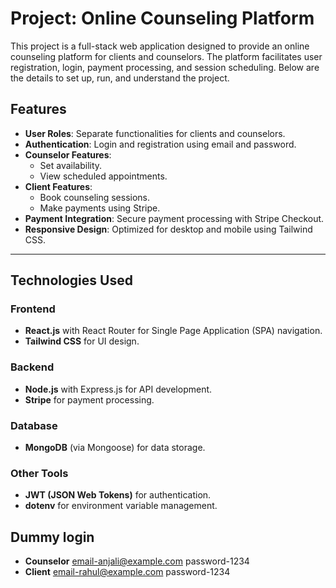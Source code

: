 # Project: Online Counseling Platform

This project is a full-stack web application designed to provide an online counseling platform for clients and counselors. The platform facilitates user registration, login, payment processing, and session scheduling. Below are the details to set up, run, and understand the project.


## Features
- **User Roles**: Separate functionalities for clients and counselors.
- **Authentication**: Login and registration using email and password.
- **Counselor Features**:
  - Set availability.
  - View scheduled appointments.
- **Client Features**:
  - Book counseling sessions.
  - Make payments using Stripe.
- **Payment Integration**: Secure payment processing with Stripe Checkout.
- **Responsive Design**: Optimized for desktop and mobile using Tailwind CSS.

---

## Technologies Used

### Frontend
- **React.js** with React Router for Single Page Application (SPA) navigation.
- **Tailwind CSS** for UI design.

### Backend
- **Node.js** with Express.js for API development.
- **Stripe** for payment processing.

### Database
- **MongoDB** (via Mongoose) for data storage.

### Other Tools
- **JWT (JSON Web Tokens)** for authentication.
- **dotenv** for environment variable management.


## Dummy login

- **Counselor** email-anjali@example.com  password-1234
- **Client** email-rahul@example.com  password-1234

